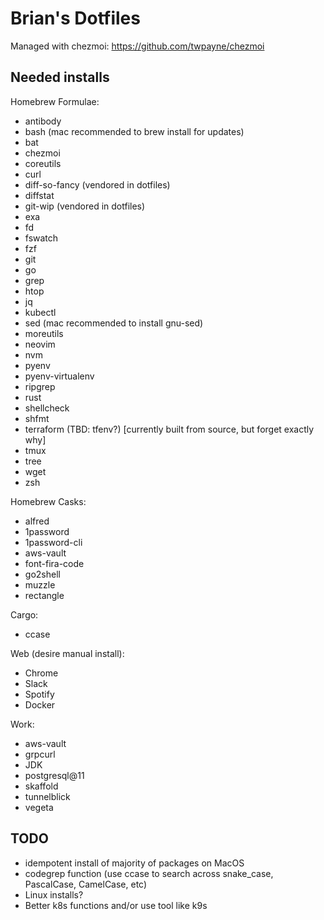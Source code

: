 # Brian's Dotfiles

Managed with chezmoi: https://github.com/twpayne/chezmoi

## Needed installs

Homebrew Formulae:
- antibody
- bash (mac recommended to brew install for updates)
- bat
- chezmoi
- coreutils
- curl
- diff-so-fancy (vendored in dotfiles)
- diffstat
- git-wip (vendored in dotfiles)
- exa
- fd
- fswatch
- fzf
- git
- go
- grep
- htop
- jq
- kubectl
- sed (mac recommended to install gnu-sed)
- moreutils
- neovim
- nvm
- pyenv
- pyenv-virtualenv
- ripgrep
- rust
- shellcheck
- shfmt
- terraform (TBD: tfenv?) [currently built from source, but forget exactly why]
- tmux
- tree
- wget
- zsh

Homebrew Casks:
- alfred
- 1password
- 1password-cli
- aws-vault
- font-fira-code
- go2shell
- muzzle
- rectangle

Cargo:
- ccase

Web (desire manual install):
- Chrome
- Slack
- Spotify
- Docker

Work:
- aws-vault
- grpcurl
- JDK
- postgresql@11
- skaffold
- tunnelblick
- vegeta

## TODO
- idempotent install of majority of packages on MacOS
- codegrep function (use ccase to search across snake_case, PascalCase, CamelCase, etc)
- Linux installs?
- Better k8s functions and/or use tool like k9s
